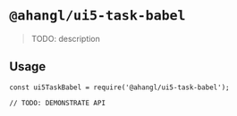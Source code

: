 # `@ahangl/ui5-task-babel`

> TODO: description

## Usage

```
const ui5TaskBabel = require('@ahangl/ui5-task-babel');

// TODO: DEMONSTRATE API
```
